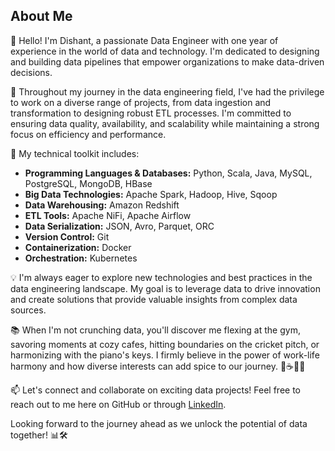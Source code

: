 ## About Me

👋 Hello! I'm Dishant, a passionate Data Engineer with one year of experience in the world of data and technology. I'm dedicated to designing and building data pipelines that empower organizations to make data-driven decisions.

🚀 Throughout my journey in the data engineering field, I've had the privilege to work on a diverse range of projects, from data ingestion and transformation to designing robust ETL processes. I'm committed to ensuring data quality, availability, and scalability while maintaining a strong focus on efficiency and performance.

🔧 My technical toolkit includes:

- **Programming Languages & Databases:** Python, Scala, Java, MySQL, PostgreSQL, MongoDB, HBase
- **Big Data Technologies:** Apache Spark, Hadoop, Hive, Sqoop
- **Data Warehousing:** Amazon Redshift
- **ETL Tools:** Apache NiFi, Apache Airflow
- **Data Serialization:** JSON, Avro, Parquet, ORC
- **Version Control:** Git
- **Containerization:** Docker
- **Orchestration:** Kubernetes

💡 I'm always eager to explore new technologies and best practices in the data engineering landscape. My goal is to leverage data to drive innovation and create solutions that provide valuable insights from complex data sources.

📚 When I'm not crunching data, you'll discover me flexing at the gym, savoring moments at cozy cafes, hitting boundaries on the cricket pitch, or harmonizing with the piano's keys. I firmly believe in the power of work-life harmony and how diverse interests can add spice to our journey. 💪☕🏏🎹

📫 Let's connect and collaborate on exciting data projects! Feel free to reach out to me here on GitHub or through [LinkedIn](https://www.linkedin.com/in/dishant-22179/).

Looking forward to the journey ahead as we unlock the potential of data together! 📊🛠️

